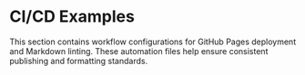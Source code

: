 # CI/CD Examples

This section contains workflow configurations for GitHub Pages deployment and Markdown linting. These automation files help ensure consistent publishing and formatting standards.
